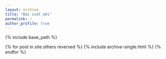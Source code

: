 ```yaml
---
layout: archive
title: "Bài viết mới"
permalink: /
author_profile: true
---
```


{% include base_path %}

{% for post in site.others reversed %}
  {% include archive-single.html %}
{% endfor %}

